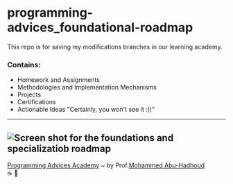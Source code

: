 # programming-advices_foundational-roadmap
This repo is for saving my modifications branches in our learning academy.

### Contains:

- Homework and Assignments
- Methodologies and Implementation Mechanisms
- Projects 
- Certifications
- Actionable Ideas "Certainly, you won't see it :))" 
---
![Screen shot for the foundations and specializatiob roadmap](https://cdn.fs.teachablecdn.com/oQ1J1p0FRJmJ86YPPKrr)
---

[Programming Advices Academy](https://programmingadvices.com/p/roadmap) ~ by Prof.[Mohammed Abu-Hadhoud](https://www.linkedin.com/in/abuhadhoud/) \
:coffee: :repeat: 
